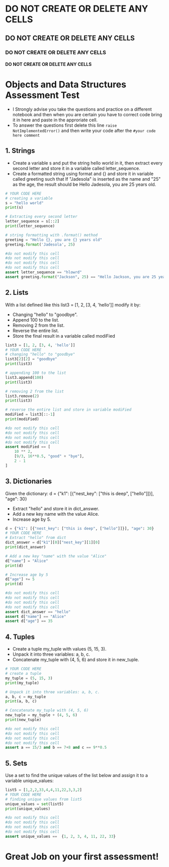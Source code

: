 # DO NOT CREATE OR DELETE ANY CELLS
## DO NOT CREATE OR DELETE ANY CELLS
### DO NOT CREATE OR DELETE ANY CELLS
#### DO NOT CREATE OR DELETE ANY CELLS
# Objects and Data Structures Assessment Test
- I Strongly advise you take the questions and practice on a different notebook and then when you are certain you have to correct code bring it in here and paste in the approriate cell.
- To answer the questions first delete this line `raise NotImplementedError()` and then write your code after the `#your code here comment`
## 1. Strings
- Create a variable s and put the string hello world in it, then extract every second letter and store it in a variable called letter_sequence.
- Create a formatted string using format and {} and store it in variable called greeting such that If "Jadesola" is inserted as the name and "25" as the age, the result should be Hello Jadesola, you are 25 years old.
```python
# YOUR CODE HERE
# creating a variable
s = "hello world"
print(s)

# Extracting every second letter
letter_sequence = s[::2]
print(letter_sequence)

# string formatting with .format() method
greeting = "Hello {}, you are {} years old"
greeting.format('Jadesola', 25)
```
```python
#do not modify this cell
#do not modify this cell
#do not modify this cell
#do not modify this cell
assert letter_sequence == "hlowrd"
assert greeting.format("Jackson", 25) == "Hello Jackson, you are 25 years old"
```
## 2. Lists
With a list defined like this list3 = [1, 2, [3, 4, 'hello']] modify it by:
- Changing "hello" to "goodbye".
- Append 100 to the list.
- Removing 2 from the list.
- Reverse the entire list.
- Store the final result in a variable called modiFied


```python
list3 = [1, 2, [3, 4, 'hello']]
# YOUR CODE HERE
# changing "hello" to "goodbye"
list3[2][2] = "goodbye"
print(list3)

# appending 100 to the list
list3.append(100)
print(list3)

# removing 2 from the list
list3.remove(2)
print(list3)

# reverse the entire list and store in variable modiFied
modiFied = list3[::-1]
print(modiFied)
```

```python
#do not modify this cell
#do not modify this cell
#do not modify this cell
#do not modify this cell
assert modiFied == [
    10 ** 2,
    [9/3, 16**0.5, "good" + "bye"],
    2 - 1
]
```

## 3. Dictionaries
Given the dictionary: d = {"k1": [{"nest_key": ["this is deep", ["hello"]]}], "age": 30}

- Extract "hello" and store it in dict_answer.
- Add a new key name with the value Alice.
- Increase age by 5.

```python
d = {"k1": [{"nest_key": ["this is deep", ["hello"]]}], "age": 30}
# YOUR CODE HERE
# Extract "hello" from dict
dict_answer = d["k1"][0]["nest_key"][1][0]
print(dict_answer)

# Add a new key "name" with the value "Alice"
d["name"] = "Alice"
print(d)

# Increase age by 5
d["age"] += 5
print(d)
```

```python
#do not modify this cell
#do not modify this cell
#do not modify this cell
#do not modify this cell
assert dict_answer == "hello"
assert d["name"] == "Alice"
assert d["age"] == 35
```

## 4. Tuples
- Create a tuple my_tuple with values (5, 15, 3).
- Unpack it into three variables: a, b, c.
- Concatenate my_tuple with (4, 5, 6) and store it in new_tuple.

```python
# YOUR CODE HERE
# create a tuple
my_tuple = (5, 15, 3)
print(my_tuple)

# Unpack it into three variables: a, b, c.
a, b, c = my_tuple
print(a, b, c)

# Concatenate my_tuple with (4, 5, 6)
new_tuple = my_tuple + (4, 5, 6)
print(new_tuple)
```

```python
#do not modify this cell
#do not modify this cell
#do not modify this cell
#do not modify this cell
assert a == 15/3 and b == 7+8 and c == 9**0.5
```

## 5. Sets
Use a set to find the unique values of the list below and assign it to a variable unique_values:

```python
list5 = [1,2,2,33,4,4,11,22,3,3,2]
# YOUR CODE HERE
# finding unique values from list5
unique_values = set(list5)
print(unique_values)
```

```python
#do not modify this cell
#do not modify this cell
#do not modify this cell
#do not modify this cell
assert unique_values ==  {1, 2, 3, 4, 11, 22, 33}
```

# Great Job on your first assessment!
